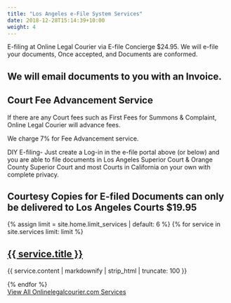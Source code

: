 ```yaml
---
title: "Los Angeles e-File System Services"
date: 2018-12-28T15:14:39+10:00
weight: 4
---
```


E-filing at Online Legal Courier via E-file Concierge $24.95. We will e-file your documents, Once accepted, and Documents are conformed. 

## We will email documents to you with an Invoice.
## Court Fee Advancement Service

If there are any Court fees such as First Fees for Summons & Complaint, Online Legal Courier will advance fees. 

We charge 7% for Fee Advancement service. 

DIY E-filing- Just create a Log-in in the e-file portal above (or below) and you are able to file documents in Los Angeles Superior Court & Orange County Superior Court and most Courts in California on your own with complete privacy. 

## Courtesy Copies for E-filed Documents can only be delivered to Los Angeles Courts $19.95




<div class="strip">
  <div class="container pt-6 pb-6 pb-md-10">
    <div class="row justify-content-start">
      {% assign limit = site.home.limit_services | default: 6 %}
      {% for service in site.services limit: limit %}
      <div class="col-12 col-md-4 mb-1">
        <div class="service service-summary">
          <div class="service-content">
            <h2 class="service-title">
              <a href="{{ service.url | relative_url }}">{{ service.title }}</a>
            </h2>
            <p>{{ service.content | markdownify | strip_html | truncate: 100 }}</p>
          </div>
        </div>
      </div>
      {% endfor %}
    </div>
    <div class="row justify-content-center">
      <div class="col-auto">
        <a class="button button-primary" href="{{ "services" | relative_url }}">View All Onlinelegalcourier.com Services</a>
      </div>
    </div>
  </div>
</div>








